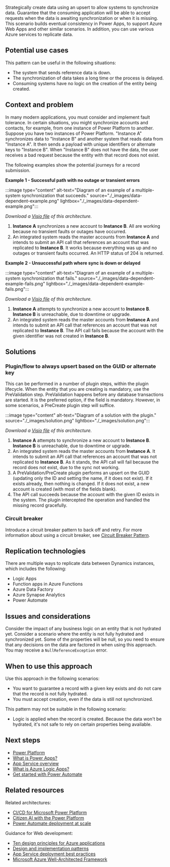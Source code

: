 Strategically create data using an upsert to allow systems to synchronize data. Guarantee that the consuming application will be able to accept requests when the data is awaiting synchronization or when it is missing. This scenario builds eventual consistency in Power Apps, to support Azure Web Apps and other similar scenarios. In addition, you can use various Azure services to replicate data.

## Potential use cases

This pattern can be useful in the following situations:

- The system that sends reference data is down.
- The synchronization of data takes a long time or the process is delayed.
- Consuming systems have no logic on the creation of the entity being created.

## Context and problem

In many modern applications, you must consider and implement fault tolerance. In certain situations, you might synchronize accounts and contacts, for example,  from one instance of Power Platform to another. Suppose you have two instances of Power Platform. "Instance A" synchronizes data to "Instance B" and another system that reads data from "Instance A". It then sends a payload with unique identifiers or alternate keys to "Instance B". When "Instance B" does not have the data, the user receives a bad request because the entity with that record does not exist.

The following examples show the potential journeys for a record submission. 

**Example 1 - Successful path with no outage or transient errors**

:::image type="content" alt-text="Diagram of an example of a multiple-system synchronization that succeeds." source="./_images/data-dependent-example.png" lightbox="./_images/data-dependent-example.png":::

*Download a [Visio file](https://arch-center.azureedge.net/data-dependent-example.vsdx) of this architecture.*

1. **Instance A** synchronizes a new account to **Instance B**. All are working because no transient faults or outages have occurred.
2. An integrated system reads the master accounts from **Instance A** and intends to submit an API call that references an account that was replicated to **Instance B**. It works because everything was up and no outages or transient faults occurred. An HTTP status of 204 is returned.

**Example 2 - Unsuccessful path where sync is down or delayed**

:::image type="content" alt-text="Diagram of an example of a multiple-system synchronization that fails." source="./_images/data-dependent-example-fails.png" lightbox="./_images/data-dependent-example-fails.png":::

*Download a [Visio file](https://arch-center.azureedge.net/data-dependent-example-fails.vsdx) of this architecture.*

1. **Instance A** attempts to synchronize a new account to **Instance B**. **Instance B** is unreachable, due to downtime or upgrade.
2. An integrated system reads the master accounts from **Instance A** and intends to submit an API call that references an account that was not replicated to **Instance B**. The API call fails because the account with the given identifier was not created in **Instance B**. 

## Solutions

### Plugin/flow to always upsert based on the GUID or alternate key

This can be performed in a number of plugin steps, within the plugin lifecycle. When the entity that you are creating is mandatory, use the PreValidation step. PreValidation happens before any database transactions are started. It is the preferred option, if the field is mandatory. However, in some scenarios, a PreCreate plugin step will suffice.

:::image type="content" alt-text="Diagram of a solution with the plugin." source="./_images/solution.png" lightbox="./_images/solution.png":::

*Download a [Visio file](https://arch-center.azureedge.net/solution.vsdx) of this architecture.*

1. **Instance A** attempts to synchronize a new account to **Instance B**. **Instance B** is unreachable, due to downtime or upgrade.
2. An integrated system reads the master accounts from **Instance A**. It intends to submit an API call that references an account that was not replicated to **Instance B**. As it stands, the API call will fail because the record does not exist, due to the sync not working.
3. A PreValidation/PreCreate plugin performs an upsert on the GUID (updating only the ID and setting the name, if it does not exist). If it exists already, then nothing is changed. If it does not exist, a new account is created (with most of the fields blank).
4. The API call succeeds because the account with the given ID exists in the system. The plugin intercepted the operation and handled the missing record gracefully.

### Circuit breaker

Introduce a circuit breaker pattern to back off and retry. For more information about using a circuit breaker, see [Circuit Breaker Pattern](/azure/architecture/patterns/circuit-breaker).

## Replication technologies

There are multiple ways to replicate data between Dynamics instances, which includes the following:

- Logic Apps
- Function apps in Azure Functions
- Azure Data Factory
- Azure Synapse Analytics
- Power Automate

## Issues and considerations

Consider the impact of any business logic on an entity that is not hydrated yet. Consider a scenario where the entity is not fully hydrated and synchronized yet. Some of the properties will be null, so you need to ensure that any decisions on the data are factored in when using this approach. You may receive a `NullReferenceException` error. 

## When to use this approach

Use this approach in the following scenarios:

- You want to guarantee a record with a given key exists and do not care that the record is not fully hydrated.
- You must accept creation, even if the data is still not synchronized.

This pattern may not be suitable in the following scenario:

- Logic is applied when the record is created. Because the data won't be hydrated, it's not safe to rely on certain properties being available.

## Next steps

- [Power Platform](/power-platform)
- [What is Power Apps?](/powerapps/powerapps-overview)
- [App Service overview](/rest/api/appservice/web-apps)
- [What is Azure Logic Apps?](/azure/logic-apps)
- [Get started with Power Automate](/power-automate/getting-started)

## Related resources

Related architectures:

- [CI/CD for Microsoft Power Platform](/azure/architecture/solution-ideas/articles/azure-devops-continuous-integration-for-power-platform)
- [Citizen AI with the Power Platform](/azure/architecture/example-scenario/ai/citizen-ai-power-platform)
- [Power Automate deployment at scale](/azure/architecture/example-scenario/power-automate/power-automate)

Guidance for Web development:

- [Ten design principles for Azure applications](/azure/architecture/guide/design-principles)
- [Design and implementation patterns](/azure/architecture/patterns/category/design-implementation)
- [App Service deployment best practices](/azure/app-service/deploy-best-practices?bc=%2fazure%2farchitecture%2fbread%2ftoc.json&toc=%2fazure%2farchitecture%2ftoc.json) 
- [Microsoft Azure Well-Architected Framework](/azure/architecture/framework)
